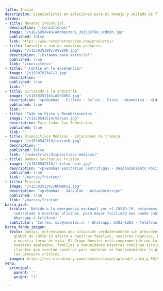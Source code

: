 ```yaml
---
title: Inicio
description: Especialistas en soluciones para el manejo y sellado de fluidos.
slides:
- title: Novatec Industrial.
  description: "¡Consúltenos!"
  image: "/v1626994940/AdobeStock_301503760_ucdmih.jpg"
  published: false
  link: https://www.nvtconstruccion.com/productos/
- title: Consulte a uno de nuestros asesores.
  image: "/v1550352882/ASESOR.jpg"
  description: "¡Estamos para servirle!"
  published: true
  link: "/contactenos"
- title: "¡Confíe en la excelencia!"
  image: "/v1530797347/2.jpg"
  description: ''
  published: true
  link: ''
- title: Sirviendo a la Industria
  image: "/v1550353163/ASESOR1.jpg"
  description: "<p>Bombas · Filtros · Sellos · Pisos · Neumática · Hidráulica</p>"
  published: true
  link: ''
- title: 'Todo en Pisos y Recubrimientos '
  image: "/v1530542510/marcas.jpg"
  description: Para todas las Industrias.
  published: true
  link: ''
- title: Dispositivos Médicos - Estaciones de trabajo
  image: "/v1530542510/rexroth.jpg"
  description: ''
  published: false
  link: "/industrias/dispositivos-medicos/"
- title: Bombas Sanitarias Fristam
  image: "/v1530542510/fristam-seal.jpg"
  description: "<p>Bombas Sanitarias Centrífugas · Desplazamiento Positivas · Mezcladoras</p>"
  published: true
  link: "/marcas/fristam/"
- title: Fristam
  image: "/v1550353343/BOMBAS1.jpg"
  description: "<p>Bombas · Válvulas · Actuadores</p>"
  published: true
  link: "/marcas/fristam"
barra_azul:
  titular: 'Debido a la emergencia nacional por el COVID-19, estaremos con acceso
    controlado a nuestras oficinas, para mayor facilidad nos puede contactar por correo,
    Whatsapp o teléfono! '
  subtitular: 'Correo: sac@novatec.cr - Whatsapp: 6383-6383 - Teléfono: 2239-1111'
barra_fondo_imagen:
  texto: Juntos, enfrentamos una situación verdaderamente sin precedentes. La pandemia
    global de COVID-19 afecta a nuestras familias, nuestros negocios, nuestras comunidades
    y nuestra forma de vida. El Grupo Novatec está comprometido con la seguridad de
    nuestros empleados, familias y comunidades mientras continúa sirviendo a nuestros
    clientes que cuentan nosotros para mantener en funcionamiento la producción y
    los procesos críticos.
  imagen: https://res.cloudinary.com/novatec/image/upload/f_auto,q_80/v1530333582/slide3-dark.jpg
menu:
  principal:
    parent: ''
    weight: "1"

---
```

